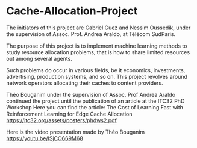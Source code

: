 # Cache-Allocation-Project
The initiators of this project are Gabriel Guez and Nessim Oussedik, under the supervision of Assoc. Prof. Andrea Araldo, at Télécom SudParis.

The purpose of this project is to implement machine learning methods to study resource allocation problems, that is how to share 
limited resources out among several agents.

Such problems do occur in various fields, be it economics, investments, advertising, production systems, and so on. 
This project revolves around network operators allocating their caches to content providers.

Théo Bouganim under the supervision of Assoc. Prof Andrea Araldo continued the project until the publication of an article at the ITC32 PhD Workshop 
Here you can find the article: The Cost of Learning Fast with Reinforcement Learning for Edge Cache Allocation
https://itc32.org/assets/posters/phdws2.pdf 

Here is the video presentation made by Théo Bouganim
https://youtu.be/ISjCO669M68


